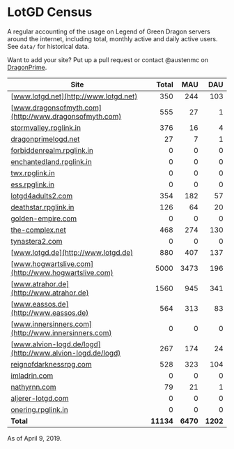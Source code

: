 # LotGD Census
A regular accounting of the usage on Legend of Green Dragon servers around the internet, including total, monthly active and daily active users. See `data/` for historical data.

Want to add your site? Put up a pull request or contact @austenmc on [DragonPrime](http://dragonprime.net).


Site | Total | MAU | DAU
--- | ---:| ---:| ---:
[www.lotgd.net](http://www.lotgd.net)|350|244|103
[www.dragonsofmyth.com](http://www.dragonsofmyth.com)|555|27|1
[stormvalley.rpglink.in](http://stormvalley.rpglink.in)|376|16|4
[dragonprimelogd.net](http://dragonprimelogd.net)|27|7|1
[forbiddenrealm.rpglink.in](http://forbiddenrealm.rpglink.in)|0|0|0
[enchantedland.rpglink.in](http://enchantedland.rpglink.in)|0|0|0
[twx.rpglink.in](http://twx.rpglink.in)|0|0|0
[ess.rpglink.in](http://ess.rpglink.in)|0|0|0
[lotgd4adults2.com](http://lotgd4adults2.com)|354|182|57
[deathstar.rpglink.in](http://deathstar.rpglink.in)|126|64|20
[golden-empire.com](http://golden-empire.com)|0|0|0
[the-complex.net](http://the-complex.net)|468|274|130
[tynastera2.com](http://tynastera2.com)|0|0|0
[www.lotgd.de](http://www.lotgd.de)|880|407|137
[www.hogwartslive.com](http://www.hogwartslive.com)|5000|3473|196
[www.atrahor.de](http://www.atrahor.de)|1560|945|341
[www.eassos.de](http://www.eassos.de)|564|313|83
[www.innersinners.com](http://www.innersinners.com)|0|0|0
[www.alvion-logd.de/logd](http://www.alvion-logd.de/logd)|267|174|24
[reignofdarknessrpg.com](http://reignofdarknessrpg.com)|528|323|104
[imladrin.com](http://imladrin.com)|0|0|0
[nathyrnn.com](http://nathyrnn.com)|79|21|1
[aljerer-lotgd.com](http://aljerer-lotgd.com)|0|0|0
[onering.rpglink.in](http://onering.rpglink.in)|0|0|0
**Total**|**11134**|**6470**|**1202**

As of April 9, 2019.
